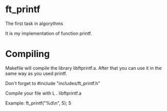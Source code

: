 # ft_printf
The first task in algorythms

It is my implementation of function printf.

# Compiling
Makefile will compile the library libftprintf.a. After that you can use it in the same way as you used printf.

Don't forget to #include "includes/ft_printf.h"

Compile your file with L . libftprintf.a

Example: 
ft_printf("%d\n", 5);
5
